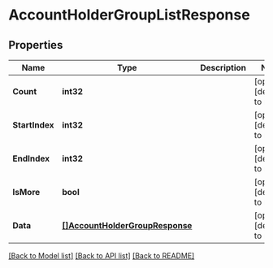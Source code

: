 # AccountHolderGroupListResponse

## Properties
Name | Type | Description | Notes
------------ | ------------- | ------------- | -------------
**Count** | **int32** |  | [optional] [default to null]
**StartIndex** | **int32** |  | [optional] [default to null]
**EndIndex** | **int32** |  | [optional] [default to null]
**IsMore** | **bool** |  | [optional] [default to null]
**Data** | [**[]AccountHolderGroupResponse**](account_holder_group_response.md) |  | [optional] [default to null]

[[Back to Model list]](../README.md#documentation-for-models) [[Back to API list]](../README.md#documentation-for-api-endpoints) [[Back to README]](../README.md)


